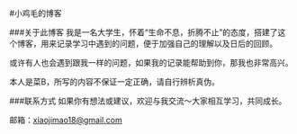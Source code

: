 #小鸡毛的博客

###关于此博客
我是一名大学生，怀着“生命不息，折腾不止”的态度，搭建了这个博客，用来记录学习中遇到的问题，便于加强自己的理解以及日后的回顾。

或许有人也会遇到跟我一样的问题，如果我的记录能帮助到你，那我也非常高兴。

本人是菜B，所写的内容不保证一定正确，请自行辨析真伪。

###联系方式
如果你有想法或建议，欢迎与我交流～大家相互学习，共同成长。

邮箱：xiaojimao18@gmail.com